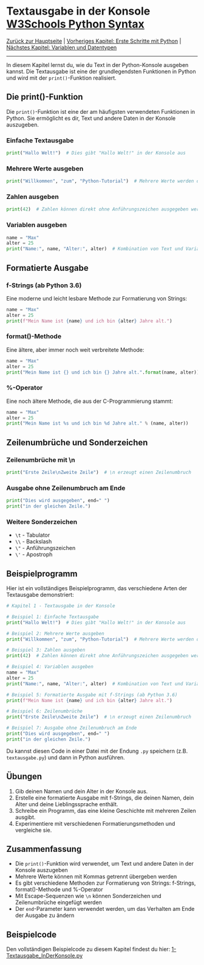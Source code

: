 # Textausgabe in der Konsole [W3Schools Python Syntax](https://www.w3schools.com/python/python_syntax.asp)

[Zurück zur Hauptseite](/Projekte/Kapitel_0/Anfang_Lese_Mich.md) | [Vorheriges Kapitel: Erste Schritte mit Python](/Projekte/Kapitel_0/Erste_Schritte_Win_PC.md) | [Nächstes Kapitel: Variablen und Datentypen](Variablen_und_Datentypen.md)

---

In diesem Kapitel lernst du, wie du Text in der Python-Konsole ausgeben kannst. Die Textausgabe ist eine der grundlegendsten Funktionen in Python und wird mit der `print()`-Funktion realisiert.

## Die print()-Funktion

Die `print()`-Funktion ist eine der am häufigsten verwendeten Funktionen in Python. Sie ermöglicht es dir, Text und andere Daten in der Konsole auszugeben.

### Einfache Textausgabe

```python
print("Hallo Welt!")  # Dies gibt "Hallo Welt!" in der Konsole aus
```

### Mehrere Werte ausgeben

```python
print("Willkommen", "zum", "Python-Tutorial")  # Mehrere Werte werden durch Leerzeichen getrennt
```

### Zahlen ausgeben

```python
print(42)  # Zahlen können direkt ohne Anführungszeichen ausgegeben werden
```

### Variablen ausgeben

```python
name = "Max"
alter = 25
print("Name:", name, "Alter:", alter)  # Kombination von Text und Variablen
```

## Formatierte Ausgabe

### f-Strings (ab Python 3.6)

Eine moderne und leicht lesbare Methode zur Formatierung von Strings:

```python
name = "Max"
alter = 25
print(f"Mein Name ist {name} und ich bin {alter} Jahre alt.")
```

### format()-Methode

Eine ältere, aber immer noch weit verbreitete Methode:

```python
name = "Max"
alter = 25
print("Mein Name ist {} und ich bin {} Jahre alt.".format(name, alter))
```

### %-Operator

Eine noch ältere Methode, die aus der C-Programmierung stammt:

```python
name = "Max"
alter = 25
print("Mein Name ist %s und ich bin %d Jahre alt." % (name, alter))
```

## Zeilenumbrüche und Sonderzeichen

### Zeilenumbrüche mit \n

```python
print("Erste Zeile\nZweite Zeile")  # \n erzeugt einen Zeilenumbruch
```

### Ausgabe ohne Zeilenumbruch am Ende

```python
print("Dies wird ausgegeben", end=" ")
print("in der gleichen Zeile.")
```

### Weitere Sonderzeichen

- `\t` - Tabulator
- `\\` - Backslash
- `\"` - Anführungszeichen
- `\'` - Apostroph

## Beispielprogramm

Hier ist ein vollständiges Beispielprogramm, das verschiedene Arten der Textausgabe demonstriert:

```python
# Kapitel 1 - Textausgabe in der Konsole

# Beispiel 1: Einfache Textausgabe
print("Hallo Welt!")  # Dies gibt "Hallo Welt!" in der Konsole aus

# Beispiel 2: Mehrere Werte ausgeben
print("Willkommen", "zum", "Python-Tutorial")  # Mehrere Werte werden durch Leerzeichen getrennt

# Beispiel 3: Zahlen ausgeben
print(42)  # Zahlen können direkt ohne Anführungszeichen ausgegeben werden

# Beispiel 4: Variablen ausgeben
name = "Max"
alter = 25
print("Name:", name, "Alter:", alter)  # Kombination von Text und Variablen

# Beispiel 5: Formatierte Ausgabe mit f-Strings (ab Python 3.6)
print(f"Mein Name ist {name} und ich bin {alter} Jahre alt.")

# Beispiel 6: Zeilenumbrüche
print("Erste Zeile\nZweite Zeile")  # \n erzeugt einen Zeilenumbruch

# Beispiel 7: Ausgabe ohne Zeilenumbruch am Ende
print("Dies wird ausgegeben", end=" ")
print("in der gleichen Zeile.")
```

Du kannst diesen Code in einer Datei mit der Endung `.py` speichern (z.B. `textausgabe.py`) und dann in Python ausführen.

## Übungen

1. Gib deinen Namen und dein Alter in der Konsole aus.
2. Erstelle eine formatierte Ausgabe mit f-Strings, die deinen Namen, dein Alter und deine Lieblingssprache enthält.
3. Schreibe ein Programm, das eine kleine Geschichte mit mehreren Zeilen ausgibt.
4. Experimentiere mit verschiedenen Formatierungsmethoden und vergleiche sie.

## Zusammenfassung

- Die `print()`-Funktion wird verwendet, um Text und andere Daten in der Konsole auszugeben
- Mehrere Werte können mit Kommas getrennt übergeben werden
- Es gibt verschiedene Methoden zur Formatierung von Strings: f-Strings, format()-Methode und %-Operator
- Mit Escape-Sequenzen wie `\n` können Sonderzeichen und Zeilenumbrüche eingefügt werden
- Der `end`-Parameter kann verwendet werden, um das Verhalten am Ende der Ausgabe zu ändern

## Beispielcode

Den vollständigen Beispielcode zu diesem Kapitel findest du hier: [1-Textausgabe_InDerKonsole.py](/Projekte/1-Textausgabe_InDerKonsole.py)
